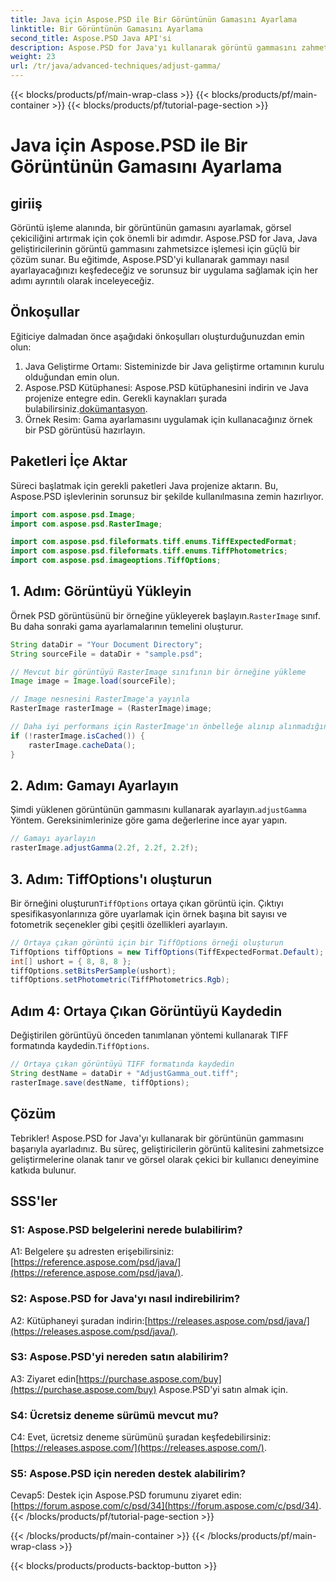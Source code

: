 ```yaml
---
title: Java için Aspose.PSD ile Bir Görüntünün Gamasını Ayarlama
linktitle: Bir Görüntünün Gamasını Ayarlama
second_title: Aspose.PSD Java API'si
description: Aspose.PSD for Java'yı kullanarak görüntü gammasını zahmetsizce ayarlamayı öğrenin. En iyi sonuçları elde etmek için adım adım kılavuzumuzu izleyin.
weight: 23
url: /tr/java/advanced-techniques/adjust-gamma/
---
```


{{< blocks/products/pf/main-wrap-class >}}
{{< blocks/products/pf/main-container >}}
{{< blocks/products/pf/tutorial-page-section >}}

# Java için Aspose.PSD ile Bir Görüntünün Gamasını Ayarlama

## giriiş

Görüntü işleme alanında, bir görüntünün gamasını ayarlamak, görsel çekiciliğini artırmak için çok önemli bir adımdır. Aspose.PSD for Java, Java geliştiricilerinin görüntü gammasını zahmetsizce işlemesi için güçlü bir çözüm sunar. Bu eğitimde, Aspose.PSD'yi kullanarak gammayı nasıl ayarlayacağınızı keşfedeceğiz ve sorunsuz bir uygulama sağlamak için her adımı ayrıntılı olarak inceleyeceğiz.

## Önkoşullar

Eğiticiye dalmadan önce aşağıdaki önkoşulları oluşturduğunuzdan emin olun:

1. Java Geliştirme Ortamı: Sisteminizde bir Java geliştirme ortamının kurulu olduğundan emin olun.
2.  Aspose.PSD Kütüphanesi: Aspose.PSD kütüphanesini indirin ve Java projenize entegre edin. Gerekli kaynakları şurada bulabilirsiniz.[dokümantasyon](https://reference.aspose.com/psd/java/).
3. Örnek Resim: Gama ayarlamasını uygulamak için kullanacağınız örnek bir PSD görüntüsü hazırlayın.

## Paketleri İçe Aktar

Süreci başlatmak için gerekli paketleri Java projenize aktarın. Bu, Aspose.PSD işlevlerinin sorunsuz bir şekilde kullanılmasına zemin hazırlıyor.

```java
import com.aspose.psd.Image;
import com.aspose.psd.RasterImage;

import com.aspose.psd.fileformats.tiff.enums.TiffExpectedFormat;
import com.aspose.psd.fileformats.tiff.enums.TiffPhotometrics;
import com.aspose.psd.imageoptions.TiffOptions;
```

## 1. Adım: Görüntüyü Yükleyin

 Örnek PSD görüntüsünü bir örneğine yükleyerek başlayın.`RasterImage` sınıf. Bu daha sonraki gama ayarlamalarının temelini oluşturur.

```java
String dataDir = "Your Document Directory";
String sourceFile = dataDir + "sample.psd";

// Mevcut bir görüntüyü RasterImage sınıfının bir örneğine yükleme
Image image = Image.load(sourceFile);

// Image nesnesini RasterImage'a yayınla
RasterImage rasterImage = (RasterImage)image;

// Daha iyi performans için RasterImage'ın önbelleğe alınıp alınmadığını kontrol edin
if (!rasterImage.isCached()) {
    rasterImage.cacheData();
}
```

## 2. Adım: Gamayı Ayarlayın

 Şimdi yüklenen görüntünün gammasını kullanarak ayarlayın.`adjustGamma` Yöntem. Gereksinimlerinize göre gama değerlerine ince ayar yapın.

```java
// Gamayı ayarlayın
rasterImage.adjustGamma(2.2f, 2.2f, 2.2f);
```

## 3. Adım: TiffOptions'ı oluşturun

 Bir örneğini oluşturun`TiffOptions` ortaya çıkan görüntü için. Çıktıyı spesifikasyonlarınıza göre uyarlamak için örnek başına bit sayısı ve fotometrik seçenekler gibi çeşitli özellikleri ayarlayın.

```java
// Ortaya çıkan görüntü için bir TiffOptions örneği oluşturun
TiffOptions tiffOptions = new TiffOptions(TiffExpectedFormat.Default);
int[] ushort = { 8, 8, 8 };
tiffOptions.setBitsPerSample(ushort);
tiffOptions.setPhotometric(TiffPhotometrics.Rgb);
```

## Adım 4: Ortaya Çıkan Görüntüyü Kaydedin

 Değiştirilen görüntüyü önceden tanımlanan yöntemi kullanarak TIFF formatında kaydedin.`TiffOptions`.

```java
// Ortaya çıkan görüntüyü TIFF formatında kaydedin
String destName = dataDir + "AdjustGamma_out.tiff";
rasterImage.save(destName, tiffOptions);
```

## Çözüm

Tebrikler! Aspose.PSD for Java'yı kullanarak bir görüntünün gammasını başarıyla ayarladınız. Bu süreç, geliştiricilerin görüntü kalitesini zahmetsizce geliştirmelerine olanak tanır ve görsel olarak çekici bir kullanıcı deneyimine katkıda bulunur.

## SSS'ler

### S1: Aspose.PSD belgelerini nerede bulabilirim?

 A1: Belgelere şu adresten erişebilirsiniz:[https://reference.aspose.com/psd/java/](https://reference.aspose.com/psd/java/).

### S2: Aspose.PSD for Java'yı nasıl indirebilirim?

 A2: Kütüphaneyi şuradan indirin:[https://releases.aspose.com/psd/java/](https://releases.aspose.com/psd/java/).

### S3: Aspose.PSD'yi nereden satın alabilirim?

 A3: Ziyaret edin[https://purchase.aspose.com/buy](https://purchase.aspose.com/buy) Aspose.PSD'yi satın almak için.

### S4: Ücretsiz deneme sürümü mevcut mu?

 C4: Evet, ücretsiz deneme sürümünü şuradan keşfedebilirsiniz:[https://releases.aspose.com/](https://releases.aspose.com/).

### S5: Aspose.PSD için nereden destek alabilirim?

 Cevap5: Destek için Aspose.PSD forumunu ziyaret edin:[https://forum.aspose.com/c/psd/34](https://forum.aspose.com/c/psd/34).
{{< /blocks/products/pf/tutorial-page-section >}}

{{< /blocks/products/pf/main-container >}}
{{< /blocks/products/pf/main-wrap-class >}}

{{< blocks/products/products-backtop-button >}}
